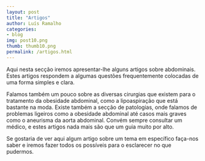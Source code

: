 ```yaml
---
layout: post
title: "Artigos"
author: Luís Ramalho
categories: 
- blog
img: post10.png
thumb: thumb10.png
permalink: /artigos.html
---
```


Aqui nesta secção iremos apresentar-lhe alguns artigos sobre abdominais. Estes artigos respondem a algumas questões frequentemente colocadas de uma forma simples e clara.

Falamos também um pouco sobre as diversas cirurgias que existem para o tratamento da obesidade abdominal, como a lipoaspiração que está bastante na moda. Existe também a secção de patologias, onde falamos de problemas ligeiros como a obesidade abdominal até casos mais graves como o aneurisma da aorta abdominal. Convém sempre consultar um médico, e estes artigos nada mais são que um guia muito por alto.

Se gostaria de ver aqui algum artigo sobre um tema em específico faça-nos saber e iremos fazer todos os possíveis para o esclarecer no que pudermos.
